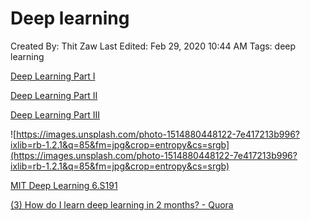 # Deep learning

Created By: Thit Zaw
Last Edited: Feb 29, 2020 10:44 AM
Tags: deep learning

[Deep Learning Part I](Deep%20learning/Deep%20Learning%20Part%20I.md)

[Deep Learning Part II](Deep%20learning/Deep%20Learning%20Part%20II.md)

[Deep Learning Part III](Deep%20learning/Deep%20Learning%20Part%20III.md)

![https://images.unsplash.com/photo-1514880448122-7e417213b996?ixlib=rb-1.2.1&q=85&fm=jpg&crop=entropy&cs=srgb](https://images.unsplash.com/photo-1514880448122-7e417213b996?ixlib=rb-1.2.1&q=85&fm=jpg&crop=entropy&cs=srgb)

[MIT Deep Learning 6.S191](http://introtodeeplearning.com/)

[(3) How do I learn deep learning in 2 months? - Quora](Deep%20learning/3%20How%20do%20I%20learn%20deep%20learning%20in%202%20months%20Quora.md)